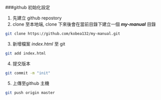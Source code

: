 ###github 初始化設定

1.  先建立 github repostory
2.  clone 至本地端, clone 下來後會在當前目錄下建立一個 **_my-manual_** 目錄
```sh
git clone https://github.com/kobea132/my-manual.git
```
3.  新增檔案 _index.html_ 至 git
```sh
git add index.html
```
4.  提交版本
```sh
git commit -m "init"
```
5.  上傳至github 主機
```sh
git push origin master  
```